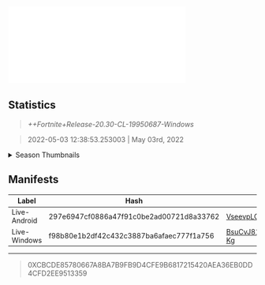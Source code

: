 <div style="pointer-events: none">
  <img style="pointer-events: none" src="https://raw.githubusercontent.com/Tectors/Archive/master/source/dependents/gen.20.30.svg" width="360" height="155">
<div>

## Statistics
> *++Fortnite+Release-20.30-CL-19950687-Windows*

> 2022-05-03 12:38:53.253003 | May 03rd, 2022

<details>
  <summary>Season Thumbnails</summary>

  > Seasonal thumbnails are a season's normal ltms and their photos.

  | Name | ID |
  | - | - |
  | [Zero Build - Duos](https://raw.githubusercontent.com/Tectors/Archive/master/source/dependents/monthly-rotaton/playlist_nobuildbr_duo_20_30.png) | Playlist_NoBuildBR_Duo |
  | [Solo](https://raw.githubusercontent.com/Tectors/Archive/master/source/dependents/monthly-rotaton/playlist_defaultsolo_20_30.png) | Playlist_DefaultSolo |
  | [Zero Build - Trios](https://raw.githubusercontent.com/Tectors/Archive/master/source/dependents/monthly-rotaton/playlist_nobuildbr_trio_20_30.png) | Playlist_NoBuildBR_Trio |
  | [Zero Build - Solo](https://raw.githubusercontent.com/Tectors/Archive/master/source/dependents/monthly-rotaton/playlist_nobuildbr_solo_20_30.png) | Playlist_NoBuildBR_Solo |
</details>

## Manifests
| Label | Hash | Route |
| - | - | - |
| Live-Android | 297e6947cf0886a47f91c0be2ad00721d8a33762 | [VseevpLQS5eiF_SuvkeNEs0oR8OTqg](https://github.com/Tectors/Archive/blob/master/manifests/VseevpLQS5eiF_SuvkeNEs0oR8OTqg.manifest) |
| Live-Windows | f98b80e1b2df42c432c3887ba6afaec777f1a756 | [BsuCvJ815VbFKPegskeAUusgpXx-Kg](https://github.com/Tectors/Archive/blob/master/manifests/BsuCvJ815VbFKPegskeAUusgpXx-Kg.manifest) |

---

> 0XCBCDE85780667A8BA7B9FB9D4CFE9B6817215420AEA36EB0DD4CFD2EE9513359


